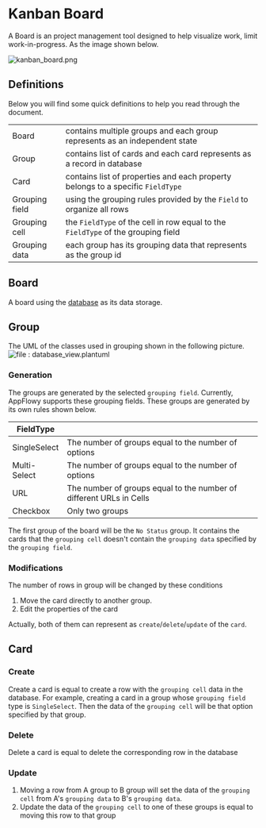 # Kanban Board

A Board is an project management tool designed to help visualize work, limit work-in-progress. As the image shown below.

![kanban\_board.png](../../../../../.gitbook/assets/kanban\_board\_snapshot.png)

## Definitions

Below you will find some quick definitions to help you read through the document.

|                |                                                                                   |
| -------------- | --------------------------------------------------------------------------------- |
| Board          | contains multiple groups and each group represents as an independent state        |
| Group          | contains list of cards and each card represents as a record in database           |
| Card           | contains list of properties and each property belongs to a specific `FieldType`   |
| Grouping field | using the grouping rules provided by the `Field` to organize all rows             |
| Grouping cell  | the `FieldType` of the cell in row equal to the `FieldType` of the grouping field |
| Grouping data  | each group has its grouping data that represents as the group id                  |

## Board

A board using the [database](../frontend/) as its data storage.

## Group

The UML of the classes used in grouping shown in the following picture. ![file : database\_view.plantuml](../../../../../uml/output/board\_view-Board\_view\_classes.svg)

### Generation

The groups are generated by the selected `grouping field`. Currently, AppFlowy supports these grouping fields. These groups are generated by its own rules shown below.

| FieldType    |                                                                     |
| ------------ | ------------------------------------------------------------------- |
| SingleSelect | The number of groups equal to the number of options                 |
| Multi-Select | The number of groups equal to the number of options                 |
| URL          | The number of groups equal to the number of different URLs in Cells |
| Checkbox     | Only two groups                                                     |

The first group of the board will be the `No Status` group. It contains the cards that the `grouping cell` doesn't contain the `grouping data` specified by the `grouping field`.

### Modifications

The number of rows in group will be changed by these conditions

1. Move the card directly to another group.
2. Edit the properties of the card

Actually, both of them can represent as `create`/`delete`/`update` of the `card`.

## Card

### Create

Create a card is equal to create a row with the `grouping cell` data in the database. For example, creating a card in a group whose `grouping field` type is `SingleSelect`. Then the data of the `grouping cell` will be that option specified by that group.

### Delete

Delete a card is equal to delete the corresponding row in the database

### Update

1. Moving a row from A group to B group will set the data of the `grouping cell` from A's `grouping data` to B's `grouping data`.
2. Update the data of the `grouping cell` to one of these groups is equal to moving this row to that group
